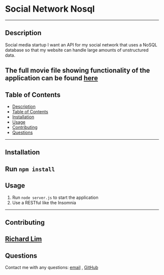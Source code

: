 # Social Network Nosql
---
## Description

Social media startup I want an API for my social network that uses a NoSQL database so that my website can handle large amounts of unstructured data.

The full movie file showing functionality of the application can be found [here](https://drive.google.com/file/d/1VuyChkMJfEeIAjpHUCTaXvVM3lWC-IWZ/view)
---
## Table of Contents

- [Description](#description)
- [Table of Contents](#table-of-contents)
- [Installation](#installation)
- [Usage](#usage)
- [Contributing](#contributing)
- [Questions](#questions)
---
## Installation

Run `npm install`
---
## Usage

1. Run `node server.js` to start the application
2. Use a RESTful like the Insomnia
---
## Contributing

[Richard Lim](https://github.com/lim95)
---
## Questions

Contact me with any questions: [email](mailto:sungjoon.lim@gmail.com) , [GitHub](https://github.com/lim95)<br />
